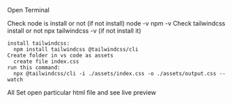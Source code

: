 Open Terminal

  Check node is install or not (if not install)
    node -v
    npm -v
  Check tailwindcss install or not
    npx tailwindcss -v (if not install it)

    install tailwindcss:
      npm install tailwindcss @tailwindcss/cli
    Create folder in vs code as assets
      create file index.css
    run this command:
      npx @tailwindcss/cli -i ./assets/index.css -o ./assets/output.css --watch


  All Set open particular html file and see live preview
  
      
